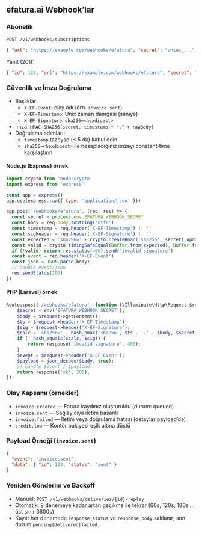 ## efatura.ai Webhook’lar

### Abonelik
`POST /v1/webhooks/subscriptions`
```json
{ "url": "https://example.com/webhooks/efatura", "secret": "whsec_...", "events": ["invoice.sent", "invoice.failed"] }
```
Yanıt (201):
```json
{ "id": 123, "url": "https://example.com/webhooks/efatura", "secret": "whsec_...", "events": ["invoice.sent", "invoice.failed"] }
```

### Güvenlik ve İmza Doğrulama
- Başlıklar:
  - `X-EF-Event`: olay adı (örn. `invoice.sent`)
  - `X-EF-Timestamp`: Unix zaman damgası (saniye)
  - `X-EF-Signature`: `sha256=<hexdigest>`
- İmza: `HMAC-SHA256(secret, timestamp + "." + rawBody)`
- Doğrulama adımları:
  - `timestamp` tazeyse (≤ 5 dk) kabul edin
  - `sha256=<hexdigest>` ile hesapladığınız imzayı constant‑time karşılaştırın

#### Node.js (Express) örnek
```javascript
import crypto from 'node:crypto'
import express from 'express'

const app = express()
app.use(express.raw({ type: 'application/json' }))

app.post('/webhooks/efatura', (req, res) => {
  const secret = process.env.EFATURA_WEBHOOK_SECRET
  const body = req.body.toString('utf8')
  const timestamp = req.header('X-EF-Timestamp') || ''
  const sigHeader = req.header('X-EF-Signature') || ''
  const expected = 'sha256=' + crypto.createHmac('sha256', secret).update(`${timestamp}.${body}`).digest('hex')
  const valid = crypto.timingSafeEqual(Buffer.from(expected), Buffer.from(sigHeader))
  if (!valid) return res.status(400).send('invalid signature')
  const event = req.header('X-EF-Event')
  const json = JSON.parse(body)
  // handle event/json
  res.sendStatus(200)
})
```

#### PHP (Laravel) örnek
```php
Route::post('/webhooks/efatura', function (\Illuminate\Http\Request $request) {
    $secret = env('EFATURA_WEBHOOK_SECRET');
    $body = $request->getContent();
    $ts = $request->header('X-EF-Timestamp');
    $sig = $request->header('X-EF-Signature');
    $calc = 'sha256=' . hash_hmac('sha256', $ts . '.' . $body, $secret);
    if (! hash_equals($calc, $sig)) {
        return response('invalid signature', 400);
    }
    $event = $request->header('X-EF-Event');
    $payload = json_decode($body, true);
    // handle $event / $payload
    return response('ok', 200);
});
```

### Olay Kapsamı (örnekler)
- `invoice.created` — Fatura kaydınız oluşturuldu (durum: queued)
- `invoice.sent` — Sağlayıcıya iletim başarılı
- `invoice.failed` — İletim veya doğrulama hatası (detaylar payload’da)
- `credit.low` — Kontör bakiyesi eşik altına düştü

### Payload Örneği (`invoice.sent`)
```json
{
  "event": "invoice.sent",
  "data": { "id": 123, "status": "sent" }
}
```

### Yeniden Gönderim ve Backoff
- Manuel: `POST /v1/webhooks/deliveries/{id}/replay`
- Otomatik: 8 denemeye kadar artan gecikme ile tekrar (60s, 120s, 180s ... üst sınır 3600s)
- Kayıt: her denemede `response_status` ve `response_body` saklanır; son durum `pending|delivered|failed`.

